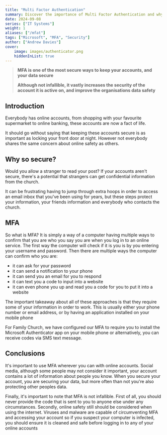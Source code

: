 ```yaml
---
title: "Multi Factor Authentication"
summary: Discover the importance of Multi Factor Authentication and why we need it
date: 2024-09-08
series: ["IT Systems"]
weight: 1
aliases: ["/mfat"]
tags: ["Microsoft", "MFA", "Security"]
author: ["Andrew Davies"]
cover:
    image: images/authenticator.png
    hiddenInList: true
---
```


> **MFA is one of the most secure ways to keep your accounts, and your data secure**
>
> **Although not infallible, it vastly increases the security of the account it is active on, and improve the organisations data safety**

## Introduction

Everybody has online accounts, from shopping with your favourite supermarket to online banking, these accounts are now a fact of life.

It should go without saying that keeping these accounts secure is as important as locking your front door at night. However not everybody shares the same concern about online safety as others.

## Why so secure?

Would you allow a stranger to read your post? If your accounts aren't secure, there's a potential that strangers can get confidential information from the church.

It can be frustrating having to jump through extra hoops in order to access an email inbox that you've been using for years, but these steps protect your information, your friends information and everybody who contacts the church.

## MFA

So what is MFA? It is simply a way of a computer having multiple ways to confirm that you are who you say you are when you log in to an online service. The first way the computer will check if it is you is by you entering your username and password. Then there are multiple ways the computer can confirm who you are:
- it can ask for your password
- it can send a notification to your phone
- it can send you an email for you to respond
- it can text you a code to input into a website
- it can even phone you up and read you a code for you to put it into a website

The important takeaway about all of these approaches is that they require some of your information in order to work. This is usually either your phone number or email address, or by having an application installed on your mobile phone

For Family Church, we have configured our MFA to require you to install the Microsoft Authenticator app on your mobile phone or alternatively, you can receive codes via SMS text message.

## Conclusions

It's important to use MFA wherever you can with online accounts. Social media, although some people may not consider it important, your account contains a lot of information about people you know. When you secure your account, you are securing your data, but more often than not you're also protecting other peoples data.

Finally, it's important to note that MFA is not infallible. First of all, you should never provide the code that is sent to you to anyone else under any circumstances. Secondly, online safety still should be considered when using the internet. Viruses and malware are capable of circumventing MFA and accessing your account so if you suspect your computer is infected, you should ensure it is cleaned and safe before logging in to any of your online accounts